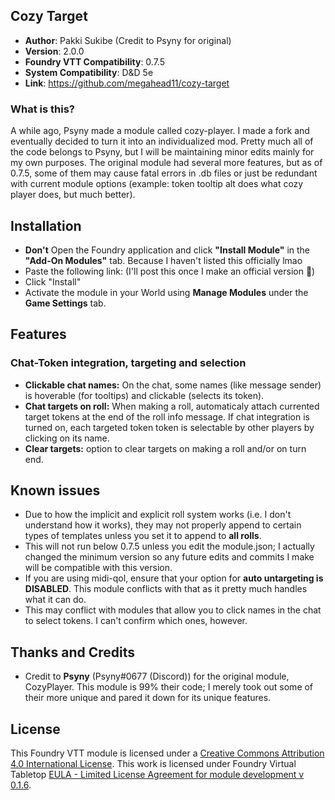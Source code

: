 ## Cozy Target

* **Author**: Pakki Sukibe (Credit to Psyny for original)
* **Version**: 2.0.0
* **Foundry VTT Compatibility**: 0.7.5
* **System Compatibility**: D&D 5e
* **Link**: https://github.com/megahead11/cozy-target


### What is this?

A while ago, Psyny made a module called cozy-player. I made a fork and eventually decided to turn it into an individualized mod. Pretty much all of the code belongs to Psyny, but I will be maintaining minor edits mainly for my own purposes. The original module had several more features, but as of 0.7.5, some of them may cause fatal errors in .db files or just be redundant with current module options (example: token tooltip alt does what cozy player does, but much better).

## Installation
* **Don't** Open the Foundry application and click **"Install Module"** in the **"Add-On Modules"** tab. Because I haven't listed this officially lmao
* Paste the following link: (I'll post this once I make an official version 🤔)
* Click "Install"
* Activate the module in your World using **Manage Modules** under the **Game Settings** tab.

## Features

### Chat-Token integration, targeting and selection
* **Clickable chat names:** On the chat, some names (like message sender) is hoverable (for tooltips) and clickable (selects its token).
* **Chat targets on roll:** When making a roll, automaticaly attach currented target tokens at the end of the roll info message. If chat integration is turned on, each targeted token token is selectable by other players by clicking on its name.
* **Clear targets:** option to clear targets on making a roll and/or on turn end.

## Known issues
- Due to how the implicit and explicit roll system works (i.e. I don't understand how it works), they may not properly append to certain types of templates unless you set it to append to **all rolls**.
- This will not run below 0.7.5 unless you edit the module.json; I actually changed the minimum version so any future edits and commits I make will be compatible with this version.
- If you are using midi-qol, ensure that your option for **auto untargeting is DISABLED**. This module conflicts with that as it pretty much handles what it can do.
- This may conflict with modules that allow you to click names in the chat to select tokens. I can't confirm which ones, however.

## Thanks and Credits
- Credit to **Psyny** (Psyny#0677  (Discord)) for the original module, CozyPlayer. This module is 99% their code; I merely took out some of their more unique and pared it down for its unique features.

## License
This Foundry VTT module is licensed under a [Creative Commons Attribution 4.0 International License](http://creativecommons.org/licenses/by/4.0/).
This work is licensed under Foundry Virtual Tabletop [EULA - Limited License Agreement for module development v 0.1.6](http://foundryvtt.com/pages/license.html).
